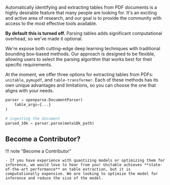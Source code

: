Automatically identifying and extracting tables from PDF documents is a highly desirable feature that many people are looking for. It's an exciting and active area of research, and our goal is to provide the community with access to the most effective tools available. 

**By default this is turned off.** Parsing tables adds significant computational overhead, so we've made it optional.

We're expose both cutting-edge deep learning techniques with traditional bounding box-based methods. Our approach is designed to be flexible, allowing users to select the parsing algorithm that works best for their specific requirements.

At the moment, we offer three options for extracting tables from PDFs: `unitable`, `pymupdf`, and `table-transformer`. Each of these methods has its own unique advantages and limitations, so you can choose the one that aligns with your needs. 

```python hl_lines="2"
parser = openparse.DocumentParser(
    table_args={...}
)

# ingesting the document
parsed_10k = parser.parse(meta10k_path)
```


## Become a Contributor?

!!! note "Become a Contributor"

    - If you have experience with quantizing models or optimizing them for inference, we would love to hear from you! Unitable achieves **state-of-the-art performance** on table extraction, but it is computationally expensive. We are looking to optimize the model for inference and reduce the size of the model.
